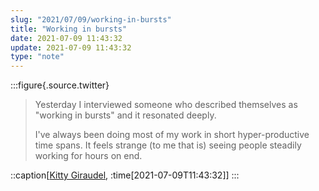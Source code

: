 ```yaml
---
slug: "2021/07/09/working-in-bursts"
title: "Working in bursts"
date: 2021-07-09 11:43:32
update: 2021-07-09 11:43:32
type: "note"
---
```


:::figure{.source.twitter}
> Yesterday I interviewed someone who described themselves as "working in bursts" and it resonated deeply.
>
> I've always been doing most of my work in short hyper-productive time spans. It feels strange (to me that is) seeing people steadily working for hours on end.

::caption[[Kitty Giraudel](https://twitter.com/KittyGiraudel/status/1413463829493686278), :time[2021-07-09T11:43:32]]
:::
